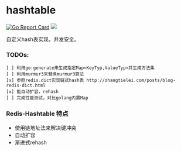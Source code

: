 # hashtable
[![Go Report Card](https://goreportcard.com/badge/github.com/yeqown/hashtable)](https://goreportcard.com/report/github.com/yeqown/hashtable) [![](https://godoc.org/github.com/yeqown/hashtable?status.svg)](https://godoc.org/github.com/yeqown/hashtable)

自定义hash表实现，并发安全。

### TODOs:

    [ ] 利用go:generate来生成指定Map<KeyTyp,ValueTyp>并生成方法集
    [ ] 利用murmur3来替换murmur3算法
    [x] 参照redis.dict实现链式hash表 http://zhangtielei.com/posts/blog-redis-dict.html
    [x] 能自动扩容，rehash
    [ ] 完成性能测试，对比golang内置Map



### Redis-Hashtable 特点

* 使用链地址法来解决键冲突
* 自动扩容
* 渐进式rehash